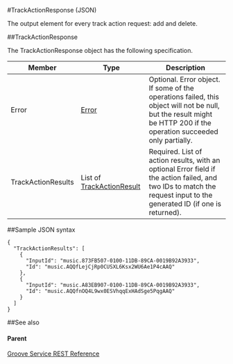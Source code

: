 #TrackActionResponse (JSON) 


The output element for every track action request: add and delete. <span id="ID4EN" class="anchor"></span>

##TrackActionResponse


The TrackActionResponse object has the following specification.

| **Member**         | **Type**                                                                         | **Description**                                                                                                                                                       |
|--------------------|----------------------------------------------------------------------------------|-----------------------------------------------------------------------------------------------------------------------------------------------------------------------|
| Error              | [Error](../Endpointdocumentation/JSON_Error.htm)                                 | Optional. Error object. If some of the operations failed, this object will not be null, but the result might be HTTP 200 if the operation succeeded only partially.   |
| TrackActionResults | List of [TrackActionResult](../Endpointdocumentation/JSON_TrackActionResult.htm) | Required. List of action results, with an optional Error field if the action failed, and two IDs to match the request input to the generated ID (if one is returned). |

##Sample JSON syntax
```
{
  "TrackActionResults": [
    {
      "InputId": "music.873FB507-0100-11DB-89CA-0019B92A3933",
      "Id": "music.AQQfLejCjRp0CUSXL6Ksx2WU6Ae1P4cAAQ"
    },
    {
      "InputId": "music.A83EB907-0100-11DB-89CA-0019B92A3933",
      "Id": "music.AQQfnOQ4L9wx0ESVhqqExHAdSge5PqgAAQ"
    }
  ]
}
```
##See also


#### Parent

[Groove Service REST Reference](Groove%20Service%20REST$20Reference.md)
